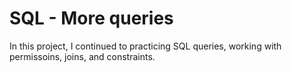 # SQL - More queries

In this project, I continued to practicing SQL queries, working with
permissoins, joins, and constraints.

#